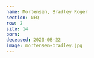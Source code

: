 ```yaml
---
name: Mortensen, Bradley Roger
section: NEQ
row: 2
site: 14
born:
deceased: 2020-08-22
image: mortensen-bradley.jpg
---
```

